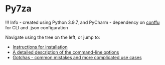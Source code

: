 # Py7za

!!! Info
    - created using Python 3.9.7, and PyCharm 
    - dependency on [conffu](https://pypi.org/project/conffu/) for CLI and .json configuration

Navigate using the tree on the left, or jump to:

- [Instructions for installation](../getting_started/#installation)
- [A detailed description of the command-line options](../configuration/#cli-options)
- [Gotchas - common mistakes and more complicated use cases](../gotchas)